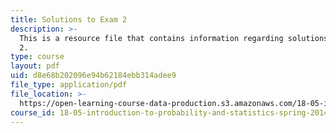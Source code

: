 ```yaml
---
title: Solutions to Exam 2
description: >-
  This is a resource file that contains information regarding solutions to exam
  2.
type: course
layout: pdf
uid: d8e68b202096e94b62184ebb314adee9
file_type: application/pdf
file_location: >-
  https://open-learning-course-data-production.s3.amazonaws.com/18-05-introduction-to-probability-and-statistics-spring-2014/d8e68b202096e94b62184ebb314adee9_MIT18_05S14_Exam2_Sol.pdf
course_id: 18-05-introduction-to-probability-and-statistics-spring-2014
---
```

